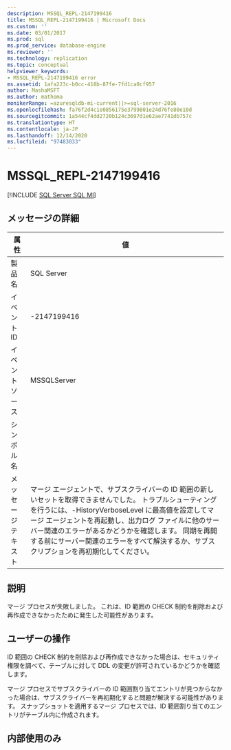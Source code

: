 ```yaml
---
description: MSSQL_REPL-2147199416
title: MSSQL_REPL-2147199416 | Microsoft Docs
ms.custom: ''
ms.date: 03/01/2017
ms.prod: sql
ms.prod_service: database-engine
ms.reviewer: ''
ms.technology: replication
ms.topic: conceptual
helpviewer_keywords:
- MSSQL_REPL-2147199416 error
ms.assetid: 1afa223c-b0cc-418b-87fe-7fd1ca0cf957
author: MashaMSFT
ms.author: mathoma
monikerRange: =azuresqldb-mi-current||>=sql-server-2016
ms.openlocfilehash: fa76f2d4c1e0856175e3799801e24d76fe80e10d
ms.sourcegitcommit: 1a544cf4dd2720b124c3697d1e62ae7741db757c
ms.translationtype: HT
ms.contentlocale: ja-JP
ms.lasthandoff: 12/14/2020
ms.locfileid: "97483033"
---
```

# <a name="mssql_repl-2147199416"></a>MSSQL_REPL-2147199416
[!INCLUDE [SQL Server SQL MI](../../includes/applies-to-version/sql-asdbmi.md)]
    
## <a name="message-details"></a>メッセージの詳細  
  
|属性|値|  
|-|-|  
|製品名|SQL Server|  
|イベント ID|-2147199416|  
|イベント ソース|MSSQLServer|  
|シンボル名||  
|メッセージ テキスト|マージ エージェントで、サブスクライバーの ID 範囲の新しいセットを取得できませんでした。 トラブルシューティングを行うには、-HistoryVerboseLevel に最高値を設定してマージ エージェントを再起動し、出力ログ ファイルに他のサーバー関連のエラーがあるかどうかを確認します。 同期を再開する前にサーバー関連のエラーをすべて解決するか、サブスクリプションを再初期化してください。|  
  
## <a name="explanation"></a>説明  
 マージ プロセスが失敗しました。 これは、ID 範囲の CHECK 制約を削除および再作成できなかったために発生した可能性があります。  
  
## <a name="user-action"></a>ユーザーの操作  
 ID 範囲の CHECK 制約を削除および再作成できなかった場合は、セキュリティ権限を調べて、テーブルに対して DDL の変更が許可されているかどうかを確認します。  
  
 マージ プロセスでサブスクライバーの ID 範囲割り当てエントリが見つからなかった場合は、サブスクライバーを再初期化すると問題が解決する可能性があります。 スナップショットを適用するマージ プロセスでは、ID 範囲割り当てのエントリがテーブル内に作成されます。  
  
## <a name="internal-only"></a>内部使用のみ  
  
